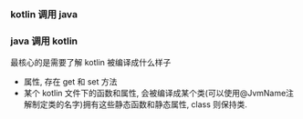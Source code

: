 ### kotlin 调用 java
### java 调用 kotlin
最核心的是需要了解 kotlin 被编译成什么样子
* 属性, 存在 get 和 set 方法
* 某个 kotlin 文件下的函数和属性, 会被编译成某个类(可以使用@JvmName注解制定类的名字)拥有这些静态函数和静态属性, class 则保持类.
